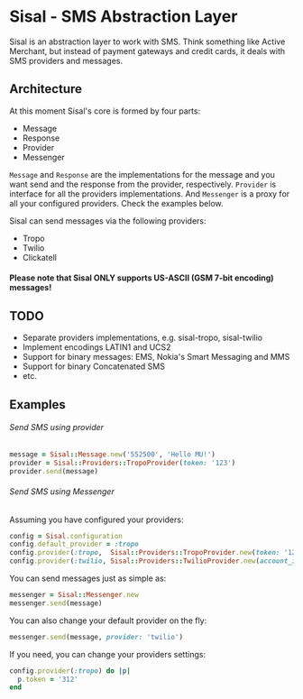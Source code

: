 # Sisal - SMS Abstraction Layer

Sisal is an abstraction layer to work with SMS. Think something like
Active Merchant, but instead of payment gateways and credit cards, it
deals with SMS providers and messages.

## Architecture

At this moment Sisal's core is formed by four parts:

* Message
* Response
* Provider
* Messenger

`Message` and `Response` are the implementations for the message and you
want send and the response from the provider, respectively. `Provider` is
interface for all the providers implementations. And `Messenger` is a proxy
for all your configured providers. Check the examples below.

Sisal can send messages via the following providers:

* Tropo
* Twilio
* Clickatell

#### **Please note that Sisal ONLY supports US-ASCII (GSM 7-bit encoding) messages!**

## TODO

* Separate providers implementations, e.g. sisal-tropo, sisal-twilio
* Implement encodings LATIN1 and UCS2
* Support for binary messages: EMS, Nokia's Smart Messaging and MMS
* Support for binary Concatenated SMS
* etc.

## Examples

###### Send SMS using provider

```ruby
message = Sisal::Message.new('552500', 'Hello MU!')
provider = Sisal::Providers::TropoProvider(token: '123')
provider.send(message)
```

###### Send SMS using Messenger

Assuming you have configured your providers:

```ruby
config = Sisal.configuration
config.default_provider = :tropo
config.provider(:tropo,  Sisal::Providers::TropoProvider.new(token: '123'))
config.provider(:twilio, Sisal::Providers::TwilioProvider.new(account_id: '123', token: '123', from: '552500'))
```

You can send messages just as simple as:

```ruby
messenger = Sisal::Messenger.new
messenger.send(message)
```

You can also change your default provider on the fly:

```ruby
messenger.send(message, provider: 'twilio')
```

If you need, you can change your providers settings:

```ruby
config.provider(:tropo) do |p|
  p.token = '312'
end
```